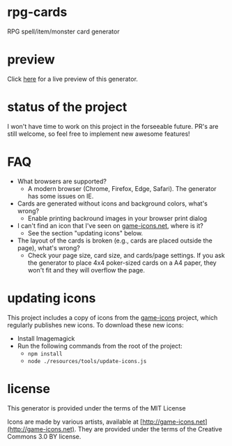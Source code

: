 rpg-cards
=========

RPG spell/item/monster card generator

preview
=======

Click [here](https://crobi.github.io/rpg-cards/generator/generate.html) for a live preview of this generator.

status of the project
=====================

I won't have time to work on this project in the forseeable future.
PR's are still welcome, so feel free to implement new awesome features!

FAQ
=====================

- What browsers are supported?
  - A modern browser (Chrome, Firefox, Edge, Safari). The generator has some issues on IE.
- Cards are generated without icons and background colors, what's wrong?
  - Enable printing backround images in your browser print dialog
- I can't find an icon that I've seen on [game-icons.net](http://game-icons.net), where is it?
  - See the section "updating icons" below.
- The layout of the cards is broken (e.g., cards are placed outside the page), what's wrong?
  - Check your page size, card size, and cards/page settings. If you ask the generator to place 4x4 poker-sized cards on a A4 paper, they won't fit and they will overflow the page.

updating icons
==============

This project includes a copy of icons from the [game-icons](http://game-icons.net) project,
which regularly publishes new icons.
To download these new icons:

- Install Imagemagick
- Run the following commands from the root of the project:
  - `npm install`
  - `node ./resources/tools/update-icons.js`


license
=======

This generator is provided under the terms of the MIT License

Icons are made by various artists, available at [http://game-icons.net](http://game-icons.net).
They are provided under the terms of the Creative Commons 3.0 BY license.
